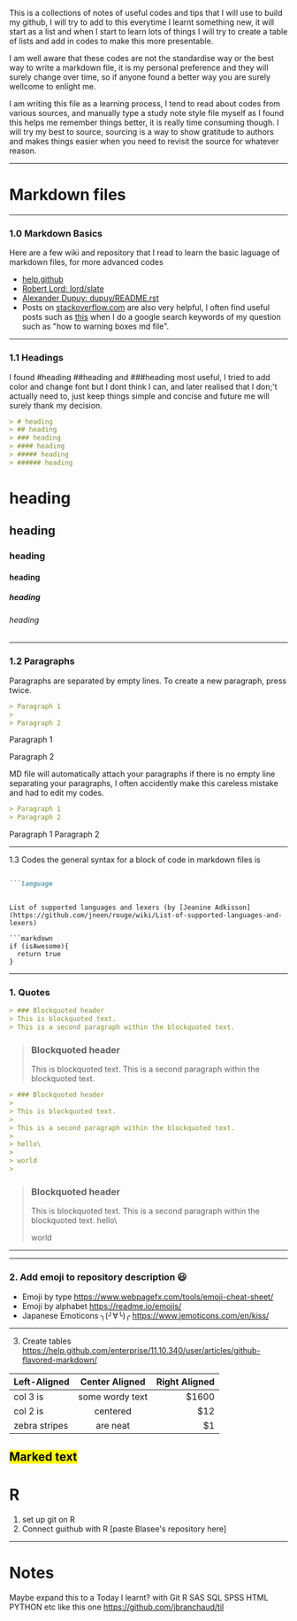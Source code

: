This is a collections of notes of useful codes and tips that I will use to build my github, I will try to add to this everytime I learnt something new, it will start as a list and when I start to learn lots of things I will try to create a table of lists and add in codes to make this more presentable. 

I am well aware that these codes are not the standardise way or the best way to write a markdown file, it is my personal preference and they will surely change over time, so if anyone found a better way you are surely wellcome to enlight me. 

I am writing this file as a learning process, I tend to read about codes from various sources, and manually type a study note style file myself as I found this helps me remember things better, it is really time consuming though. I will try my best to source, sourcing is a way to show gratitude to authors and makes things easier when you need to revisit the source for whatever reason. 

-----------------------------------------------------------------------------------------------

# Markdown files
----------------------------------------------------------------------------------------------
### 1.0 Markdown Basics
Here are a few wiki and repository that I read to learn the basic laguage of markdown files, for more advanced codes 
- [help.github](https://help.github.com/articles/basic-writing-and-formatting-syntax/)
- [Robert Lord: lord/slate](https://github.com/lord/slate/wiki/Markdown-Syntax)
- [Alexander Dupuy: dupuy/README.rst](https://gist.github.com/dupuy/1855764)
- Posts on [stackoverflow.com](https://stackoverflow.com/) are also very helpful, I often find useful posts such as [this](https://stackoverflow.com/questions/25654845/how-can-i-create-a-text-box-for-a-note-in-markdown) when I do a google search keywords of my question such as "how to warning boxes md file". 
--------------------------------------------------------------------------------------------------------
### 1.1 Headings 
I found #heading ##heading and ###heading most useful, I tried to add color and change font but I dont think I can, and later realised that I don;'t actually need to, just keep things simple and concise and future me will surely thank my decision. 
```markdown
> # heading
> ## heading
> ### heading
> #### heading
> ##### heading
> ###### heading
```
# heading
## heading
### heading
#### heading
##### heading
###### heading

---------------------------------------------------------------------------------------------

### 1.2 Paragraphs
Paragraphs are separated by empty lines. To create a new paragraph, press <return> twice.

```markdown
> Paragraph 1
>
> Paragraph 2
```
Paragraph 1

Paragraph 2

MD file will automatically attach your paragraphs if there is no empty line separating your paragraphs, I often accidently make this careless mistake and had to edit my codes. 
```markdown
> Paragraph 1
> Paragraph 2
```
Paragraph 1
Paragraph 2

--------------------------------------------------------------------------------------------------------
1.3 Codes
the general syntax for a block of code in markdown files is 
```markdown

```language
```

``` 

List of supported languages and lexers (by [Jeanine Adkisson](https://github.com/jneen/rouge/wiki/List-of-supported-languages-and-lexers)

```markdown
if (isAwesome){
  return true
}
``` 
--------------------------------------------------------------------------------------------
### 1. Quotes
```Markdown
> ### Blockquoted header
> This is blockquoted text.
> This is a second paragraph within the blockquoted text.
```
> ### Blockquoted header
> This is blockquoted text.
> This is a second paragraph within the blockquoted text.

```Markdown
> ### Blockquoted header
>
> This is blockquoted text.
>
> This is a second paragraph within the blockquoted text.
>
> hello\
>
> world
>
```
> ### Blockquoted header
> This is blockquoted text.
> This is a second paragraph within the blockquoted text.
> hello\
>
> world

----------------------------------------------------------------------------------------------------------

----------------------------------------------------------------------------------------------------------
### 2. Add emoji to repository description :smiley: 
  - Emoji by type https://www.webpagefx.com/tools/emoji-cheat-sheet/
  - Emoji by alphabet https://readme.io/emojis/
  - Japanese Emoticons ╮(╯∀╰)╭ https://www.jemoticons.com/en/kiss/
------------------------------------------------------------------------------------------------------------
3. Create tables
https://help.github.com/enterprise/11.10.340/user/articles/github-flavored-markdown/

| Left-Aligned  | Center Aligned  | Right Aligned |
| :------------ |:---------------:| -----:|
| col 3 is      | some wordy text | $1600 |
| col 2 is      | centered        |   $12 |
| zebra stripes | are neat        |    $1 |



<mark>Marked text</mark>
---
# R
1. set up git on R 
2. Connect guithub with R [paste Blasee's repository here]
---

# Notes
Maybe expand this to a Today I learnt? with Git R SAS SQL SPSS HTML PYTHON etc
like this one https://github.com/jbranchaud/til
